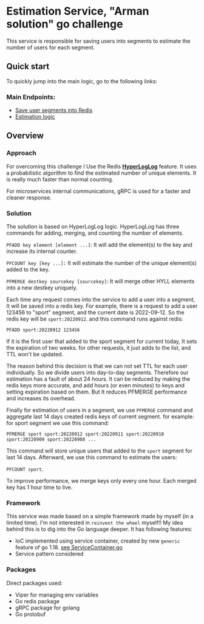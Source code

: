 # Estimation Service, "Arman solution" go challenge

This service is responsible for saving users into segments to estimate the number of users for each segment.

## Quick start
To quickly jump into the main logic, go to the following links:

### Main Endpoints:
- [Save user segments into Redis](https://github.com/hosseinm1997/go-challenge/blob/main/services/SegmentService.go)
- [Estimation logic](https://github.com/hosseinm1997/go-challenge/blob/main/services/EstimateService.go)

## Overview

### Approach

For overcoming this challenge I Use the Redis [**HyperLogLog**](https://redis.com/redis-best-practices/counting/hyperloglog) feature.
It uses a probabilistic algorithm to find the estimated number of unique elements. It is really much faster than normal counting.

For microservices internal communications, gRPC is used for a faster and cleaner response.


### Solution
The solution is based on HyperLogLog logic. HyperLogLog has three commands for adding, merging, and counting the number of elements.

`PFADD key element [element ...]`: It will add the element(s) to the key and increase its internal counter.

`PFCOUNT key [key ...]:` It will estimate the number of the unique element(s) added to the key.

`PFMERGE destkey sourcekey [sourcekey]`: It will merge other HYLL elements into a new destkey uniquely.

Each time any request comes into the service to add a user into a segment, It will be saved into a redis key.
For example, there is a request to add a user 123456 to "sport" segment, and the current date is 2022-09-12. So the redis key will be `sport:20220912`.
and this command runs against redis:

`PFADD sport:20220912 123456`

If it is the first user that added to the sport segment for current today, It sets the expiration of two weeks. for other requests, it just adds to the list, and TTL won't be updated.


The reason behind this decision is that we can not set TTL for each user individually. So we divide users into day-to-day segments. Therefore our estimation has a fault of about 24 hours. It can be reduced by making the redis keys more accurate, and add hours (or even minutes) to keys and setting expiration based on them. But It reduces PFMERGE performance and increases its overhead.

Finally for estimation of users in a segment, we use `PFMERGE` command and aggregate last 14 days created redis keys of current segment.
for example: for sport segment we use this command:


`PFMERGE sport sport:20220912 sport:20220911 sport:20220910 sport:20220909 sport:20220908 ...`

This command will store unique users that added to the `sport` segment for last 14 days. Afterward, we use this command to estimate the users:

`PFCOUNT sport`.

To improve performance, we merge keys only every one hour. Each merged key has 1 hour time to live.

### Framework
This service was made based on a simple framework made by myself (in a limited time). I'm not interested in `reinvent the wheel` myself!! My idea behind this is to dig into the Go language deeper. It has following features:

- IoC implemented using service container, created by new `generic` feature of go 1.18. [see ServiceContainer.go](https://github.com/hosseinm1997/credit-service/blob/main/infrastructures/ServiceContainer.go)
- Service pattern considered

### Packages
Direct packages used:

- Viper for managing env variables
- Go redis package
- gRPC package for golang
- Go protobuf

<br/>
<br/>
<br/>

